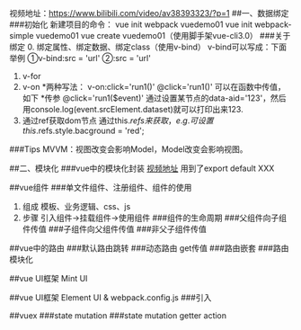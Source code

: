 视频地址：https://www.bilibili.com/video/av38393323/?p=1
##一、数据绑定
###初始化
新建项目的命令：
vue init webpack vuedemo01
vue init webpack-simple vuedemo01
vue create vuedemo01（使用脚手架vue-cli3.0）
###关于绑定
0. 绑定属性、绑定数据、绑定class（使用v-bind）
v-bind可以写成：下面举例
①v-bind:src = 'url'
②:src = 'url'
1. v-for
2. v-on
*两种写法：
v-on:click='run1()'
@click='run1()'
可以在函数中传值，如下
*传参
@click='run1($event)'
通过设置某节点的data-aid='123'，然后用console.log(event.srcElement.dataset)就可以打印出来123.
3. 通过ref获取dom节点
 通过this.$refs来获取 ，e.g. 可设置this.$refs.style.bacground = 'red';

###Tips
MVVM：视图改变会影响Model，Model改变会影响视图。

##二、模块化
###vue中的模块化封装
[视频地址](https://www.bilibili.com/video/av38393323/?p=11)
用到了export default XXX

##vue组件
###单文件组件、注册组件、组件的使用
1. 组成 
模板、业务逻辑、css、js
2. 步骤
引入组件→挂载组件→使用组件
###组件的生命周期
###父组件向子组件传值
###子组件向父组件传值
###非父子组件传值

##vue中的路由
###默认路由跳转
###动态路由 get传值
###路由嵌套
###路由模块化

##vue UI框架 Mint UI

##vue UI框架 Element UI & webpack.config.js
###引入

##vuex
###state mutation
###state mutation getter action